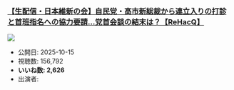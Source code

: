 ### [【生配信・日本維新の会】自民党・高市新総裁から連立入りの打診と首班指名への協力要請...党首会談の結末は？【ReHacQ】](https://www.youtube.com/watch?v=7wlezJQR2c0)
[![](https://img.youtube.com/vi/7wlezJQR2c0/sddefault.jpg)](https://www.youtube.com/watch?v=7wlezJQR2c0)
-   公開日: 2025-10-15
-   視聴数: 156,792
-   **いいね数: 2,626**
-   出演者: 
